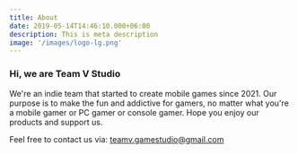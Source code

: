 ```yaml
---
title: About
date: 2019-05-14T14:46:10.000+06:00
description: This is meta description
image: '/images/logo-lg.png'
---
```


### Hi, we are **Team V Studio**

We're an indie team that started to create mobile games since 2021.
Our purpose is to make the fun and addictive for gamers, no matter what you're a mobile gamer or PC gamer or console gamer.
Hope you enjoy our products and support us.

Feel free to contact us via:
[teamv.gamestudio@gmail.com](mailto:teamv.gamestudio@gmail.com)
